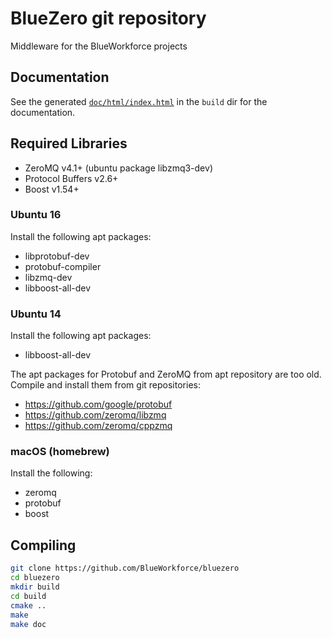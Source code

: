 # BlueZero git repository

Middleware for the BlueWorkforce projects

## Documentation

See the generated [`doc/html/index.html`](https://blueworkforce.github.io/bluezero/) in the `build` dir for the documentation.

## Required Libraries

 - ZeroMQ v4.1+ (ubuntu package libzmq3-dev)
 - Protocol Buffers v2.6+
 - Boost v1.54+

### Ubuntu 16

Install the following apt packages:

 - libprotobuf-dev
 - protobuf-compiler
 - libzmq-dev
 - libboost-all-dev

### Ubuntu 14

Install the following apt packages:

 - libboost-all-dev

The apt packages for Protobuf and ZeroMQ from apt repository are too old. Compile and install them from git repositories:

 - https://github.com/google/protobuf
 - https://github.com/zeromq/libzmq
 - https://github.com/zeromq/cppzmq

### macOS (homebrew)

Install the following:

 - zeromq
 - protobuf
 - boost

## Compiling

```bash
git clone https://github.com/BlueWorkforce/bluezero
cd bluezero
mkdir build
cd build
cmake ..
make
make doc
```

